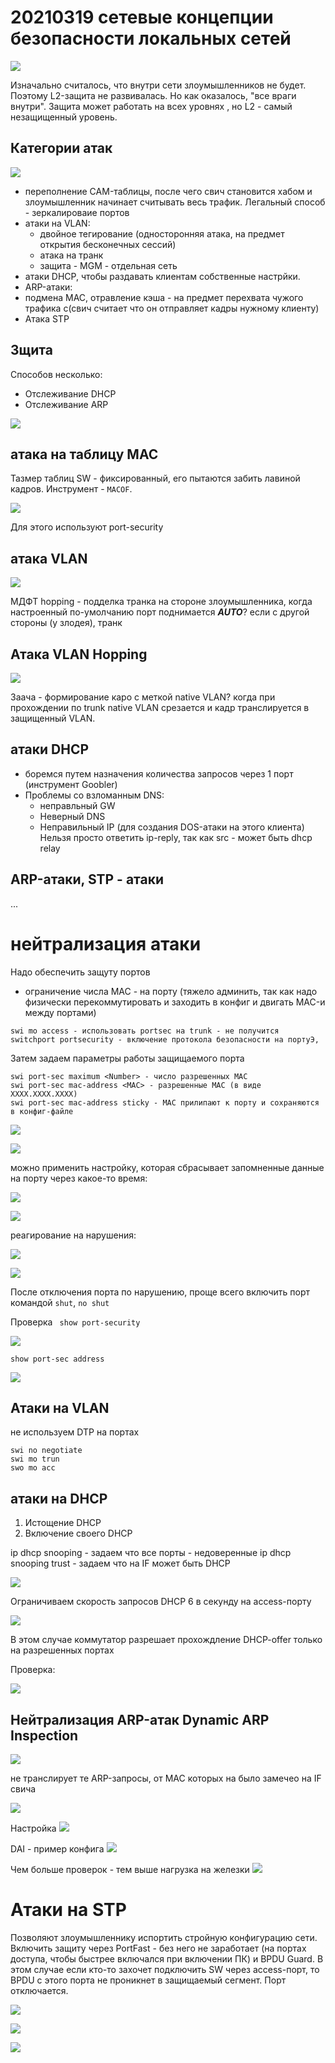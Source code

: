 # 20210319 сетевые концепции безопасности локальных сетей

![](pictures/01.jpg)

Изначально считалось, что внутри сети злоумышленников не будет. Поэтому L2-защита не развивалась. Но как оказалось, "все враги внутри". Защита может работать на всех уровнях , но L2 - самый незащищенный уровень.

## Категории атак

![](pictures/02.jpg)

- переполнение CAM-таблицы, после чего свич становится хабом и злоумышленник начинает считывать весь трафик. Легальный способ - зеркалироваие портов
- атаки на VLAN:
   - двойное тегирование (односторонняя атака, на предмет открытия бесконечных сессий)
   - атака на транк
   - защита - MGM - отдельная сеть
- атаки DHCP, чтобы раздавать клиентам собственные настрйки.
- ARP-атаки: 
- подмена MAC, отравление кэша - на предмет перехвата чужого трафика с(свич считает что он отправляет кадры нужному клиенту)
- Атака STP 

## Зщита
Способов несколько:
- Отслеживание DHCP
- Отслеживание ARP

![](pictures/03.jpg)

## атака на таблицу MAC
Тазмер таблиц SW - фиксированный, его пытаются забить лавиной кадров. Инструмент - ```MACOF```.

![](pictures/04.jpg)

Для этого используют port-security

## атака VLAN

![](pictures/05.jpg)

МДФТ hopping - подделка транка на стороне злоумышленника, когда настроенный по-умолчанию порт поднимается ___AUTO___? если с другой стороны (у злодея), транк

## Атака VLAN Hopping

![](pictures/06.jpg)

Заача - формирование каро с меткой native VLAN? когда при прохождении по trunk native VLAN срезается и кадр транслируется в защищенный VLAN.

## атаки DHCP
- боремся путем назначения количества запросов через 1 порт (инструмент Goobler)
- Проблемы со взломанным DNS:
   - неправльный GW
   - Неверный DNS
   - Неправильный IP (для создания DOS-атаки на этого клиента)
Нельзя просто ответить ip-reply, так как src - может быть dhcp relay

## ARP-атаки, STP - атаки
...

# нейтрализация атаки
Надо обеспечить защуту портов
- ограничение числа MAC - на порту (тяжело админить, так как надо физически перекоммутировать и заходить в конфиг и двигать MAC-и между портами)

```
swi mo access - использовать portsec на trunk - не получится
switchport portsecurity - включение протокола безопасности на портуЭ,
```

Затем задаем параметры работы защищаемого порта

```
swi port-sec maximum <Number> - число разрешенных MAC
swi port-sec mac-address <MAC> - разрешенные MAC (в виде XXXX.XXXX.XXXX)
swi port-sec mac-address sticky - MAC прилипают к порту и сохраняются в конфиг-файле
```

![](pictures/07.jpg)

![](pictures/13.jpg)

можно применить настройку, которая сбрасывает запомненные данные на порту через какое-то время:

![](pictures/08.jpg)

![](pictures/09.jpg)

реагирование на нарушения:

![](pictures/10.jpg)

![](pictures/11.jpg)

После отключения порта по нарушению, проще всего включить порт командой ```shut```,  ```no shut```

Проверка
``` show port-security```

![](pictures/12.jpg)


```show port-sec address```

![](pictures/14.jpg)

## Атаки на VLAN
не используем DTP на портах
```
swi no negotiate
swi mo trun
swo mo acc
```

## атаки на DHCP
1. Истощение DHCP
2. Включение своего DHCP

ip dhcp snooping - задаем что все порты - недоверенные
<IF>
ip dhcp snooping trust - задаем что на IF может быть DHCP
</IF>

![](pictures/15.jpg)

Ограничиваем скорость запросов DHCP 6 в секунду на access-порту

![](pictures/16.jpg)

В этом случае коммутатор разрешает прохождление DHCP-offer только на разрешенных портах

Проверка:

![](pictures/17.jpg)

## Нейтрализация ARP-атак Dynamic ARP Inspection

![](pictures/18.jpg)

не транслирует те ARP-запросы, от MAC которых на было замечео на IF свича

![](pictures/19.jpg)

Настройка
![](pictures/20.jpg)

DAI - пример конфига
![](pictures/21.jpg)

Чем больше проверок - тем выше нагрузка на железки
![](pictures/22.jpg)


#  Атаки на STP
Позволяют злоумышленнику испортить стройную конфигурацию сети. Включить защиту через PortFast - без него не заработает (на портах доступа, чтобы быстрее включался при включении ПК) и BPDU Guard. В этом случае если кто-то захочет подключить SW через access-порт, то BPDU с этого порта не проникнет в защищаемый сегмент. Порт отключается.

![](pictures/23.jpg)

![](pictures/24.jpg)

![](pictures/25.jpg)


